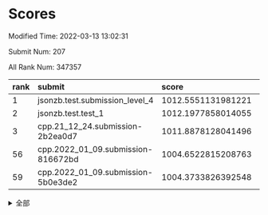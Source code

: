 # Scores

Modified Time: 2022-03-13 13:02:31

Submit Num: 207

All Rank Num: 347357

| rank |               submit               |       score        |       sigma        | pk_num |
| :--- | :--------------------------------- | :----------------- | :----------------- | :----- |
| 1    | jsonzb.test.submission_level_4     | 1012.5551131981221 | 0.8085633922022362 | 6713   |
| 2    | jsonzb.test.test_1                 | 1012.1977858014055 | 0.7946194525572318 | 6709   |
| 3    | cpp.21_12_24.submission-2b2ea0d7   | 1011.8878128041496 | 0.7824813482705596 | 6712   |
| 56   | cpp.2022_01_09.submission-816672bd | 1004.6522815208763 | 0.7131234110690451 | 6715   |
| 59   | cpp.2022_01_09.submission-5b0e3de2 | 1004.3733826392548 | 0.7213844165964711 | 6718   |


<details>
<summary>全部</summary>

| rank |                 submit                 |       score        |       sigma        | pk_num |
| :--- | :------------------------------------- | :----------------- | :----------------- | :----- |
| 1    | jsonzb.test.submission_level_4         | 1012.5551131981221 | 0.8085633922022362 | 6713   |
| 2    | jsonzb.test.test_1                     | 1012.1977858014055 | 0.7946194525572318 | 6709   |
| 3    | cpp.21_12_24.submission-2b2ea0d7       | 1011.8878128041496 | 0.7824813482705596 | 6712   |
| 4    | gobigger.level_3.submission_level_3_20 | 1011.6129978559525 | 0.7988571769956022 | 6714   |
| 5    | gobigger.level_3.submission_level_3_6  | 1011.1241025619295 | 0.7894406161947346 | 6713   |
| 6    | gobigger.level_3.submission_level_3_16 | 1011.1073906944513 | 0.7627213961752007 | 6719   |
| 7    | gobigger.level_3.submission_level_3_27 | 1011.0369240682058 | 0.7675910982219608 | 6712   |
| 8    | gobigger.level_3.submission_level_3_9  | 1011.0170700816428 | 0.7694427326678792 | 6711   |
| 9    | gobigger.level_3.submission_level_3_45 | 1010.9210725310611 | 0.766359176682026  | 6711   |
| 10   | gobigger.level_3.submission_level_3_11 | 1010.7692159345235 | 0.738945332348551  | 6714   |
| 11   | gobigger.level_3.submission_level_3_19 | 1010.7625609911812 | 0.7738544770922545 | 6709   |
| 12   | gobigger.level_3.submission_level_3_34 | 1010.7516932624729 | 0.777502368341809  | 6714   |
| 13   | gobigger.level_3.submission_level_3_36 | 1010.6787466274261 | 0.7879597931490748 | 6715   |
| 14   | gobigger.level_3.submission_level_3_43 | 1010.5795828112549 | 0.744394475882785  | 6717   |
| 15   | gobigger.level_3.submission_level_3_39 | 1010.5792941152686 | 0.7799273975048873 | 6711   |
| 16   | gobigger.level_3.submission_level_3_15 | 1010.5762728350225 | 0.7572069151632183 | 6707   |
| 17   | gobigger.level_3.submission_level_3_33 | 1010.5662433553388 | 0.7635941700667928 | 6712   |
| 18   | gobigger.level_3.submission_level_3_4  | 1010.4615468587726 | 0.76710983668931   | 6715   |
| 19   | gobigger.level_3.submission_level_3_24 | 1010.4319653464584 | 0.7480125759592388 | 6714   |
| 20   | gobigger.level_3.submission_level_3_22 | 1010.3450222886895 | 0.7372501498052214 | 6710   |
| 21   | gobigger.level_3.submission_level_3_48 | 1010.3030388374709 | 0.7652015140820083 | 6711   |
| 22   | gobigger.level_3.submission_level_3_30 | 1010.293983268285  | 0.7500268211182843 | 6708   |
| 23   | gobigger.level_3.submission_level_3_37 | 1010.2542630037254 | 0.7538811162014011 | 6713   |
| 24   | gobigger.level_3.submission_level_3_41 | 1010.2085718643679 | 0.7516572782649548 | 6708   |
| 25   | gobigger.level_3.submission_level_3_29 | 1010.2001514703446 | 0.7498324209920914 | 6711   |
| 26   | gobigger.level_3.submission_level_3_0  | 1010.1668667498798 | 0.7596157227938246 | 6712   |
| 27   | gobigger.level_3.submission_level_3_26 | 1010.1322779445501 | 0.7639686466170921 | 6714   |
| 28   | gobigger.level_3.submission_level_3_1  | 1010.1010003410736 | 0.7301445694347759 | 6708   |
| 29   | gobigger.level_3.submission_level_3_47 | 1010.0931372831853 | 0.7570254399464287 | 6711   |
| 30   | gobigger.level_3.submission_level_3_13 | 1010.0915056214006 | 0.7810063162894589 | 6712   |
| 31   | gobigger.level_3.submission_level_3_35 | 1010.0703346864973 | 0.7560629496159941 | 6709   |
| 32   | gobigger.level_3.submission_level_3_28 | 1010.0700711147955 | 0.7584953707745514 | 6709   |
| 33   | gobigger.level_3.submission_level_3_32 | 1009.9497804071768 | 0.763392888917779  | 6712   |
| 34   | gobigger.level_3.submission_level_3_10 | 1009.7488550917801 | 0.7445984811541502 | 6714   |
| 35   | gobigger.level_3.submission_level_3_44 | 1009.7149225185304 | 0.7623777086482388 | 6711   |
| 36   | gobigger.level_3.submission_level_3_3  | 1009.6866599038998 | 0.7550583949544966 | 6715   |
| 37   | gobigger.level_3.submission_level_3_25 | 1009.683541164665  | 0.7682507135335377 | 6715   |
| 38   | gobigger.level_3.submission_level_3_46 | 1009.6406916166696 | 0.7362934935416089 | 6714   |
| 39   | gobigger.level_3.submission_level_3_7  | 1009.6328125723362 | 0.7457640343912592 | 6705   |
| 40   | gobigger.level_3.submission_level_3_31 | 1009.5521510216271 | 0.7323907029915329 | 6711   |
| 41   | gobigger.level_3.submission_level_3_21 | 1009.5449453861949 | 0.7537682794943393 | 6713   |
| 42   | gobigger.level_3.submission_level_3_2  | 1009.5338860040122 | 0.7611351487041186 | 6715   |
| 43   | gobigger.level_3.submission_level_3_8  | 1009.4857350646782 | 0.7594711854615448 | 6713   |
| 44   | gobigger.level_3.submission_level_3_38 | 1009.4406900277667 | 0.7494322743422464 | 6712   |
| 45   | gobigger.level_3.submission_level_3_40 | 1009.3736588548971 | 0.7430864672935561 | 6712   |
| 46   | gobigger.level_3.submission_level_3_12 | 1009.3009098305862 | 0.7542361463128335 | 6711   |
| 47   | gobigger.level_3.submission_level_3_18 | 1009.1606531790752 | 0.7380063034539944 | 6712   |
| 48   | gobigger.level_3.submission_level_3_17 | 1009.1479277353421 | 0.7568248399790013 | 6716   |
| 49   | gobigger.level_3.submission_level_3_42 | 1008.9027176009379 | 0.7531977176323525 | 6713   |
| 50   | gobigger.level_3.submission_level_3_23 | 1008.847828829796  | 0.7562143183936312 | 6714   |
| 51   | gobigger.level_3.submission_level_3_14 | 1008.833345586663  | 0.7560104451303896 | 6715   |
| 52   | gobigger.level_3.submission_level_3_49 | 1008.3256522468171 | 0.7396681265855471 | 6713   |
| 53   | gobigger.level_3.submission_level_3_5  | 1007.4771727960324 | 0.7681064697601758 | 6709   |
| 54   | gobigger.level_1.submission_level_1_18 | 1005.201643482867  | 0.722129901719577  | 6711   |
| 55   | gobigger.level_1.submission_level_1_8  | 1004.8719126169912 | 0.725018180400678  | 6707   |
| 56   | cpp.2022_01_09.submission-816672bd     | 1004.6522815208763 | 0.7131234110690451 | 6715   |
| 57   | gobigger.level_1.submission_level_1_36 | 1004.6494199910636 | 0.7217366379036525 | 6710   |
| 58   | gobigger.level_1.submission_level_1_21 | 1004.4958331533705 | 0.7211734283969999 | 6712   |
| 59   | cpp.2022_01_09.submission-5b0e3de2     | 1004.3733826392548 | 0.7213844165964711 | 6718   |
| 60   | gobigger.level_1.submission_level_1_1  | 1004.3570229641467 | 0.7244064299739967 | 6709   |
| 61   | gobigger.level_1.submission_level_1_0  | 1004.3396664072301 | 0.7333428307097276 | 6713   |
| 62   | gobigger.level_1.submission_level_1_16 | 1004.292543138816  | 0.7166536976538086 | 6714   |
| 63   | gobigger.level_1.submission_level_1_34 | 1004.2645709928884 | 0.7204389477087333 | 6709   |
| 64   | gobigger.level_1.submission_level_1_4  | 1004.2466620354849 | 0.7013345640838436 | 6710   |
| 65   | gobigger.level_1.submission_level_1_39 | 1004.2283371029387 | 0.7284353919294423 | 6710   |
| 66   | gobigger.level_1.submission_level_1_7  | 1004.1378532503991 | 0.7311304401499062 | 6714   |
| 67   | gobigger.level_1.submission_level_1_6  | 1003.9806069162228 | 0.715499576545615  | 6715   |
| 68   | gobigger.level_1.submission_level_1_49 | 1003.9410374914189 | 0.7125697823863791 | 6712   |
| 69   | gobigger.level_1.submission_level_1_45 | 1003.8227946101962 | 0.7126029790563244 | 6711   |
| 70   | gobigger.level_1.submission_level_1_12 | 1003.689621651218  | 0.7185051172200667 | 6713   |
| 71   | gobigger.level_1.submission_level_1_20 | 1003.6764848963303 | 0.7060776840885642 | 6715   |
| 72   | gobigger.level_1.submission_level_1_40 | 1003.6763514321506 | 0.7281879969501411 | 6717   |
| 73   | gobigger.level_1.submission_level_1_2  | 1003.6509588491679 | 0.7077607433126515 | 6717   |
| 74   | gobigger.level_1.submission_level_1_46 | 1003.5293192258206 | 0.7162262160845276 | 6711   |
| 75   | gobigger.level_1.submission_level_1_43 | 1003.485047359892  | 0.7087878175747074 | 6715   |
| 76   | gobigger.level_1.submission_level_1_17 | 1003.4593861560396 | 0.7087476362950461 | 6713   |
| 77   | gobigger.level_1.submission_level_1_26 | 1003.4331554206265 | 0.7131704037372193 | 6712   |
| 78   | gobigger.level_1.submission_level_1_47 | 1003.4329679845462 | 0.7189643779928315 | 6710   |
| 79   | gobigger.level_1.submission_level_1_23 | 1003.3979928592423 | 0.7052276270654627 | 6717   |
| 80   | gobigger.level_1.submission_level_1_19 | 1003.2341236248185 | 0.7184866842779252 | 6714   |
| 81   | gobigger.level_1.submission_level_1_32 | 1003.2081987299483 | 0.7159430195188038 | 6708   |
| 82   | gobigger.level_1.submission_level_1_31 | 1003.1848006897886 | 0.7103230476142988 | 6711   |
| 83   | gobigger.level_1.submission_level_1_3  | 1003.1173506989846 | 0.7247447365521625 | 6710   |
| 84   | gobigger.level_1.submission_level_1_22 | 1003.0615973161063 | 0.7149738236288213 | 6708   |
| 85   | gobigger.level_1.submission_level_1_41 | 1003.049982823448  | 0.7196773839901595 | 6711   |
| 86   | gobigger.level_1.submission_level_1_29 | 1003.0447843921132 | 0.7367691970600799 | 6714   |
| 87   | gobigger.level_1.submission_level_1_11 | 1002.9987151989022 | 0.7107914518101611 | 6713   |
| 88   | gobigger.level_1.submission_level_1_44 | 1002.9903625400153 | 0.7179129730777805 | 6712   |
| 89   | gobigger.level_1.submission_level_1_9  | 1002.9439091817496 | 0.7213514151530748 | 6712   |
| 90   | gobigger.level_1.submission_level_1_48 | 1002.9255336573309 | 0.7135384823167931 | 6717   |
| 91   | gobigger.level_1.submission_level_1_33 | 1002.893137434451  | 0.7067774007009188 | 6714   |
| 92   | gobigger.level_1.submission_level_1_28 | 1002.8818518978773 | 0.7048164409433038 | 6714   |
| 93   | gobigger.level_1.submission_level_1_35 | 1002.8769049404293 | 0.7237466607151023 | 6712   |
| 94   | gobigger.level_1.submission_level_1_5  | 1002.8378599346918 | 0.7073107789079358 | 6717   |
| 95   | gobigger.level_1.submission_level_1_38 | 1002.8134598931323 | 0.7148946978242744 | 6710   |
| 96   | gobigger.level_1.submission_level_1_15 | 1002.6932907464245 | 0.712586448264103  | 6706   |
| 97   | gobigger.level_1.submission_level_1_10 | 1002.6817278751525 | 0.7028526209292221 | 6715   |
| 98   | gobigger.level_1.submission_level_1_13 | 1002.6718905364328 | 0.7091236250147692 | 6706   |
| 99   | gobigger.level_1.submission_level_1_42 | 1002.6142212796934 | 0.7048419793934994 | 6713   |
| 100  | gobigger.level_1.submission_level_1_24 | 1002.4658292825274 | 0.7115048107033063 | 6710   |
| 101  | gobigger.level_1.submission_level_1_37 | 1002.4480573844717 | 0.7058119632289093 | 6711   |
| 102  | gobigger.level_1.submission_level_1_27 | 1001.8816011265571 | 0.7152536954986116 | 6718   |
| 103  | gobigger.level_1.submission_level_1_25 | 1001.4497580857254 | 0.7075317630926198 | 6711   |
| 104  | gobigger.level_1.submission_level_1_14 | 1001.3121145058793 | 0.7189879334220772 | 6712   |
| 105  | gobigger.level_1.submission_level_1_30 | 1001.121825906599  | 0.7167903736217622 | 6713   |
| 106  | gobigger.random.submission_random_29   | 997.6076234143775  | 0.7096608258936413 | 6719   |
| 107  | gobigger.random.submission_random_18   | 997.1582476036978  | 0.694991211727562  | 6709   |
| 108  | gobigger.random.submission_random_23   | 997.0821430419726  | 0.715194069703148  | 6715   |
| 109  | gobigger.random.submission_random_40   | 996.963636420124   | 0.7045427345033604 | 6711   |
| 110  | gobigger.random.submission_random_26   | 996.8106695974577  | 0.7053505075600629 | 6716   |
| 111  | gobigger.random.submission_random_45   | 996.8102146303191  | 0.7092430290903025 | 6712   |
| 112  | gobigger.random.submission_random_14   | 996.6864635705605  | 0.7009728936599205 | 6709   |
| 113  | gobigger.random.submission_random_31   | 996.6719095996112  | 0.7076503217096038 | 6707   |
| 114  | gobigger.random.submission_random_2    | 996.6521261915354  | 0.7101830405322571 | 6718   |
| 115  | gobigger.random.submission_random_28   | 996.5739301488654  | 0.707008259822817  | 6712   |
| 116  | gobigger.random.submission_random_15   | 996.5640312500914  | 0.7080506719353311 | 6715   |
| 117  | gobigger.random.submission_random_44   | 996.5625012111885  | 0.7101652208017185 | 6715   |
| 118  | gobigger.random.submission_random_6    | 996.5132012873073  | 0.725493161543915  | 6712   |
| 119  | gobigger.random.submission_random_24   | 996.4271827066274  | 0.6984250963353092 | 6716   |
| 120  | gobigger.random.submission_random_25   | 996.4048734769851  | 0.7151103836557754 | 6711   |
| 121  | gobigger.random.submission_random_42   | 996.3364542136532  | 0.7169128642582421 | 6708   |
| 122  | gobigger.random.submission_random_36   | 996.332515090471   | 0.7034676958934187 | 6716   |
| 123  | gobigger.random.submission_random_37   | 996.3268524135215  | 0.6942210953838592 | 6712   |
| 124  | gobigger.random.submission_random_1    | 996.3046518747939  | 0.7003573921789195 | 6710   |
| 125  | gobigger.random.submission_random_10   | 996.231692216209   | 0.7113553760375    | 6710   |
| 126  | gobigger.random.submission_random_43   | 996.1353950610935  | 0.7097982477875585 | 6716   |
| 127  | gobigger.random.submission_random_0    | 996.1092686206305  | 0.7112894322550852 | 6715   |
| 128  | gobigger.random.submission_random_21   | 996.105509316511   | 0.7247670604320572 | 6713   |
| 129  | gobigger.random.submission_random_12   | 996.0872348079477  | 0.7070083459511934 | 6715   |
| 130  | gobigger.random.submission_random_38   | 996.0461656303227  | 0.7116828974665629 | 6718   |
| 131  | gobigger.random.submission_random_3    | 995.9874518983868  | 0.7036836628532159 | 6709   |
| 132  | gobigger.random.submission_random_9    | 995.9297627274362  | 0.7054402282420237 | 6713   |
| 133  | gobigger.random.submission_random_49   | 995.9187838838199  | 0.7117104423244164 | 6708   |
| 134  | gobigger.random.submission_random_47   | 995.9120719899031  | 0.7216325002546542 | 6709   |
| 135  | gobigger.random.submission_random_41   | 995.8799155383979  | 0.7293795911917554 | 6710   |
| 136  | gobigger.random.submission_random_11   | 995.8231411917812  | 0.7058930229187428 | 6709   |
| 137  | gobigger.random.submission_random_19   | 995.807047297125   | 0.7050498346077472 | 6706   |
| 138  | gobigger.random.submission_random_27   | 995.7883048399631  | 0.71581491429652   | 6714   |
| 139  | gobigger.random.submission_random_5    | 995.7623687378658  | 0.7002322381490058 | 6712   |
| 140  | gobigger.random.submission_random_7    | 995.7587801426587  | 0.7115788061847346 | 6712   |
| 141  | gobigger.random.submission_random_48   | 995.7388570866076  | 0.7149057723638574 | 6711   |
| 142  | gobigger.random.submission_random_17   | 995.6424857167545  | 0.7092485997992628 | 6715   |
| 143  | gobigger.random.submission_random_35   | 995.5427198508502  | 0.708228430407191  | 6710   |
| 144  | gobigger.random.submission_random_46   | 995.5139687804243  | 0.7016010530682348 | 6710   |
| 145  | gobigger.random.submission_random_39   | 995.4552764747614  | 0.7097770299413735 | 6712   |
| 146  | gobigger.random.submission_random_32   | 995.4434280306485  | 0.697943816852075  | 6718   |
| 147  | gobigger.random.submission_random_8    | 995.4247621463466  | 0.7245260660611085 | 6711   |
| 148  | gobigger.random.submission_random_33   | 995.4240752889737  | 0.7099473628036027 | 6712   |
| 149  | gobigger.random.submission_random_30   | 995.4221761549381  | 0.7067197659739674 | 6718   |
| 150  | gobigger.random.submission_random_4    | 995.2505481300244  | 0.7048877084099839 | 6715   |
| 151  | gobigger.random.submission_random_34   | 995.064321824374   | 0.7124254282704969 | 6711   |
| 152  | gobigger.random.submission_random_13   | 994.9334976089553  | 0.721887134770845  | 6709   |
| 153  | gobigger.random.submission_random_20   | 994.9123078724642  | 0.7142327519770943 | 6718   |
| 154  | gobigger.random.submission_random_16   | 994.7972502834137  | 0.7063087687116519 | 6709   |
| 155  | gobigger.level_2.submission_level_2_10 | 994.1289437489044  | 0.7335783828234954 | 6712   |
| 156  | gobigger.random.submission_random_22   | 994.123995841019   | 0.7250374452402306 | 6715   |
| 157  | gobigger.level_2.submission_level_2_46 | 994.1195721914719  | 0.7456152403624577 | 6715   |
| 158  | gobigger.level_2.submission_level_2_4  | 994.0917574503751  | 0.7401857825322813 | 6711   |
| 159  | gobigger.level_2.submission_level_2_25 | 993.2450665810782  | 0.7287025324381046 | 6713   |
| 160  | gobigger.level_2.submission_level_2_8  | 993.1920375160676  | 0.7293726778541132 | 6712   |
| 161  | gobigger.level_2.submission_level_2_34 | 993.1572173899124  | 0.7316654013963574 | 6707   |
| 162  | gobigger.level_2.submission_level_2_16 | 993.0890451322348  | 0.724375164589955  | 6718   |
| 163  | gobigger.level_2.submission_level_2_48 | 993.0438424938117  | 0.7323852954916508 | 6714   |
| 164  | gobigger.level_2.submission_level_2_0  | 993.0054213569573  | 0.7335020145167055 | 6713   |
| 165  | gobigger.level_2.submission_level_2_45 | 992.9909779596793  | 0.7464949741547383 | 6714   |
| 166  | gobigger.level_2.submission_level_2_21 | 992.9565771381227  | 0.7255360616025535 | 6716   |
| 167  | gobigger.level_2.submission_level_2_17 | 992.8602230172174  | 0.7343318668197004 | 6715   |
| 168  | gobigger.level_2.submission_level_2_26 | 992.841531698839   | 0.7498711120261278 | 6712   |
| 169  | gobigger.level_2.submission_level_2_35 | 992.790376818105   | 0.7558124507882927 | 6713   |
| 170  | gobigger.level_2.submission_level_2_31 | 992.7639326208168  | 0.7344695942661846 | 6708   |
| 171  | gobigger.level_2.submission_level_2_11 | 992.7159146783013  | 0.7475143069034859 | 6712   |
| 172  | gobigger.level_2.submission_level_2_14 | 992.6768031406701  | 0.7415469035176971 | 6716   |
| 173  | gobigger.level_2.submission_level_2_43 | 992.6354969711958  | 0.7324987919340672 | 6712   |
| 174  | gobigger.level_2.submission_level_2_40 | 992.5205571537693  | 0.7395287916753766 | 6712   |
| 175  | gobigger.level_2.submission_level_2_9  | 992.4488727874403  | 0.7498692178706229 | 6714   |
| 176  | gobigger.level_2.submission_level_2_2  | 992.4339304568388  | 0.7297445917565238 | 6708   |
| 177  | gobigger.level_2.submission_level_2_33 | 992.3132787672287  | 0.7549346804497967 | 6707   |
| 178  | gobigger.level_2.submission_level_2_38 | 992.2565097947937  | 0.7260071624297264 | 6711   |
| 179  | gobigger.level_2.submission_level_2_41 | 992.2248526813054  | 0.7451647955464202 | 6713   |
| 180  | gobigger.level_2.submission_level_2_32 | 992.0537243609347  | 0.736951269004037  | 6711   |
| 181  | gobigger.level_2.submission_level_2_49 | 991.9865625043531  | 0.745234882039366  | 6711   |
| 182  | gobigger.level_2.submission_level_2_22 | 991.9791952024927  | 0.7321192799278429 | 6716   |
| 183  | gobigger.level_2.submission_level_2_7  | 991.9779590207241  | 0.7371387962767967 | 6712   |
| 184  | gobigger.level_2.submission_level_2_37 | 991.9353642500274  | 0.7443418181022543 | 6710   |
| 185  | gobigger.level_2.submission_level_2_42 | 991.9056296973441  | 0.7475100543840975 | 6707   |
| 186  | gobigger.level_2.submission_level_2_28 | 991.9005127255099  | 0.7293868632948677 | 6708   |
| 187  | gobigger.level_2.submission_level_2_23 | 991.8739597245739  | 0.7693856939225087 | 6710   |
| 188  | gobigger.level_2.submission_level_2_15 | 991.7544527565909  | 0.7611196097992263 | 6707   |
| 189  | gobigger.level_2.submission_level_2_1  | 991.7185113362386  | 0.767113394896948  | 6711   |
| 190  | gobigger.level_2.submission_level_2_3  | 991.5752988766761  | 0.7521159791566309 | 6714   |
| 191  | gobigger.level_2.submission_level_2_6  | 991.4045467069315  | 0.7538705849918641 | 6714   |
| 192  | gobigger.level_2.submission_level_2_24 | 991.2973390289725  | 0.7508464430786959 | 6712   |
| 193  | gobigger.level_2.submission_level_2_47 | 991.272438407915   | 0.7596457079787585 | 6712   |
| 194  | gobigger.level_2.submission_level_2_29 | 991.0688257683883  | 0.7789876278419908 | 6708   |
| 195  | gobigger.level_2.submission_level_2_39 | 991.0164653339082  | 0.7480804439093156 | 6713   |
| 196  | gobigger.level_2.submission_level_2_12 | 990.959512130661   | 0.7880669931439823 | 6711   |
| 197  | gobigger.level_2.submission_level_2_30 | 990.951145622475   | 0.7544207784221483 | 6714   |
| 198  | gobigger.level_2.submission_level_2_19 | 990.876690071534   | 0.73032096965792   | 6715   |
| 199  | gobigger.level_2.submission_level_2_27 | 990.856020002287   | 0.757470995274049  | 6709   |
| 200  | gobigger.level_2.submission_level_2_18 | 990.8317612745969  | 0.7493784416190165 | 6715   |
| 201  | gobigger.level_2.submission_level_2_13 | 990.8215437477756  | 0.7723868499422555 | 6713   |
| 202  | gobigger.level_2.submission_level_2_36 | 990.5616909213373  | 0.7548546017915083 | 6709   |
| 203  | gobigger.level_2.submission_level_2_5  | 990.2267534653214  | 0.7633082295213143 | 6711   |
| 204  | gobigger.level_2.submission_level_2_44 | 990.0405010964121  | 0.7723723895282251 | 6716   |
| 205  | gobigger.level_2.submission_level_2_20 | 989.949234019172   | 0.7846367738828723 | 6708   |
| 206  | gobigger.none.submission_none_1        | 976.4156712123779  | 1.389228584643012  | 6712   |
| 207  | gobigger.none.submission_none_0        | 975.9112907376959  | 1.493113992884234  | 6713   |

</details>
